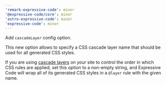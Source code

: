 ```yaml
---
'remark-expressive-code': minor
'@expressive-code/core': minor
'astro-expressive-code': minor
'expressive-code': minor
---
```


Add `cascadeLayer` config option.

This new option allows to specify a CSS cascade layer name that should be used for all generated CSS styles.

If you are using [cascade layers](https://developer.mozilla.org/en-US/docs/Learn/CSS/Building_blocks/Cascade_layers) on your site to control the order in which CSS rules are applied, set this option to a non-empty string, and Expressive Code will wrap all of its generated CSS styles in a `@layer` rule with the given name.
